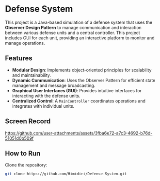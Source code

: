 # Defense System

This project is a Java-based simulation of a defense system that uses the **Observer Design Pattern** to manage communication and interaction between various defense units and a central controller. This project includes GUI for each unit, providing an interactive platform to monitor and manage operations.

## Features

- **Modular Design**: Implements object-oriented principles for scalability and maintainability.
- **Dynamic Communication**: Uses the Observer Pattern for efficient state management and message broadcasting.
- **Graphical User Interfaces (GUI)**: Provides intuitive interfaces for interacting with the defense units.
- **Centralized Control**: A `MainController` coordinates operations and integrates with individual units.


## Screen Record

https://github.com/user-attachments/assets/3fba6e72-a7c3-4692-b76d-51051d0b509f

## How to Run
Clone the repository:
   ```sh
   git clone https://github.com/Himidiri/Defense-System.git
   ```
